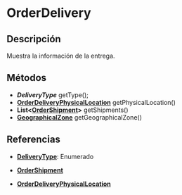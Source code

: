 # OrderDelivery

## Descripción

Muestra la información de la entrega.

## Métodos

- ***DeliveryType*** getType();
- **[OrderDeliveryPhysicalLocation](OrderDeliveryPhysicalLocation.md)** getPhysicalLocation()
- **List<[OrderShipment](OrderShipment.md)>** getShipments()
- **[GeographicalZone](GeographicalZone.md)** getGeographicalZone()

## Referencias

- **[DeliveryType](../../Enums/README.md#DeliveryType)**: Enumerado

- **[OrderShipment](OrderShipment.md)**

- **[OrderDeliveryPhysicalLocation](OrderDeliveryPhysicalLocation.md)**

  


